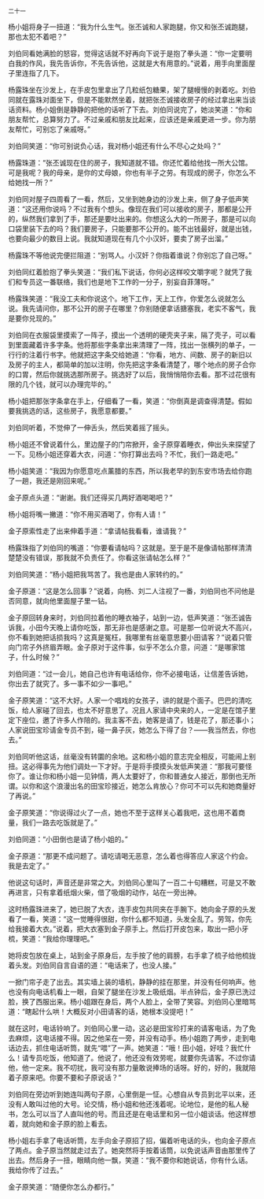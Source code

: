     二十一 

   杨小姐将身子一扭道：“我为什么生气。张丕诚和人家跑腿，你又和张丕诚跑腿，那也太犯不着吧？”

   刘伯同看她满脸的怒容，觉得这话就不好再向下说于是抱了拳头道：“你一定要明白我的作风，我先告诉你，不先告诉他，这就是大有用意的。”说着，用手向里面屋子里连指了几下。

   杨露珠坐在沙发上，在手皮包里拿出了几粒纸包糖果，架了腿幔慢的剥着吃。刘伯同就在露珠对面坐下，但是不能默然坐着，就把张丕诚接收房子的经过拿出来当谈话资料。杨小姐倒是静静的把他的话听了下去。刘伯同说完了，她淡笑道：“你和朋友帮忙，总算努力了。不过亲戚和朋友比起来，应该还是亲戚更进一步。你为朋友帮忙，可别忘了亲戚呀。”

   刘伯同笑道：“你可别说负心话，我对杨小姐还有什么不尽心之处吗？”

   杨露珠道：“张丕诚现在住的房子，我知道就不错。你还忙着给他找一所大公馆。可是我呢？我的母亲，是你的丈母娘，你也有半子之劳。有现成的房子，你怎么不给她找一所？”

   刘伯同对屋子四周看了一看，然后，又坐到她身边的沙发上来，侧了身子低声笑道：“这还用你说吗？不过我有个想头。像现在我们可以接收的房子，那都是公开的，纵然我们拿到了手，那还是要吐出来的。你想这么大的一所房子，那是可以向口袋里装下去的吗？我们要房子，只能要那不公开的。能不出钱最好，就是出钱，也要向最少的数目上说。我就知道现在有几个小汉奸，要卖了房子出溜。”

   杨露珠不等他说完便拦阻道：“别骂人。小汉奸？你指着谁说？你别忘了自己呀。”

   刘伯同红着脸抱了拳头笑道：“我们私下说话，你何必这样咬文嚼字呢？就凭了我们和专员这一番联络，我们也是地下工作的一分子，别妄自菲薄呀。”

   杨露珠笑道：“我没工夫和你说这个。地下工作，天上工作，你爱怎么说就怎么说。我先请问你，那不公开的房子在哪里？你别随便拿话搪塞我，老实不客气，我是要你兑现的。”

   刘伯同在衣服袋里摸索了一阵子，摸出一个透明的硬壳夹子来，隔了壳子，可以看到里面藏着许多字条。他将那些字条拿出来清理了一阵，找出一张横列的单子，一行行的注着行书字。他就把这字条交给她道：“你看，地方、间数、房子的新旧以及房子的主人，都简单的加以注明，你先把这字条看清楚了，哪个地点的房子合你的口胃，然后你就挑选那所房子。挑选好了以后，我悄悄陪你去看。那不过花很有限的几个钱，就可以办理完毕的。”

   杨小姐把那张字条拿在手上，仔细看了一看，笑道：“你倒真是调查得清楚。假如要我挑选的话，这些房子，我愿意都要。”

   刘伯同听着，不觉伸了一伸舌头，然后笑着摇了摇头。

   杨小姐还不曾说着什么，里边屋子的门帘掀开，金子原穿着睡衣，伸出头来探望了一下。见杨小姐还穿着大衣，问道：“你打算出去吗？不忙，我们一路走吧。”

   杨小姐笑道：“我因为你愿意吃点薰腊的东西，所以我老早的到东安市场去给你跑了一趟，我还是刚回来呢。”

   金子原点头道：“谢谢。我们还得买几两好酒喝喝吧？”

   杨小姐将嘴一撇道：“你不用买酒喝了，你有人请！”

   金子原索性走了出来伸着手道：“拿请帖我看看，谁请我？”

   杨露珠指了刘伯同的嘴道：“你要看请帖吗？这就是。至于是不是像请帖那样清清楚楚没有错误，那我就不负责任了。你看这张请帖怎么样？”

   刘伯同笑道：“杨小姐把我骂苦了。我也是由人家转约的。”

   金子原道：“这是怎么回事？”说着，向杨、刘二人注视了一番，刘伯同也不问他是否同意，就向他里面屋子里一钻。

   金子原回转身来时，刘伯同拉着他的睡衣袖子，站到一边，低声笑道：“张丕诚告诉我，小田今天晚上请你吃饭，那无非也是感谢之意。可是那一位听说大不高兴，你不看到她把话损我吗？这真是冤枉，我哪里有丝毫意思要小田请客？”说着只管向门帘子外挤眉弄眼。金子原对于这件事，似乎不怎么介意，问道：“是哪家馆子，什么时候？”

   刘伯同道：“过一会儿，她自己也许有电话给你，你不必接电话，让信差告诉她，你出去了就究了。多一事不如少一事吧。”

   金子原笑道：“这不大好。人家一个唱戏的女孩子，讲的就是个面子。巴巴的清吃饭，给人家碰了回去，也太不好意思了。况且人家请中央来的人，一定是在馆子里定下座位，邀了许多人作陪的。我主客不去，她客是请了，钱是花了，那还事小；人家说田宝珍请金专员不到，碰一鼻子灰，她怎么下得了台？——我当然去，你也去。”

   刘伯同听他这话，丝毫没有转圜的余地。这和杨小姐的意志完全相反，可能闹上别扭。这必得事先为他们调处一下才好。于是将手摸摸头发低声笑道：“那我可要怪你了。谁让你和杨小姐一见钟情，两人太要好了，你和普通女人接近，那倒也无所谓。以你和这个浪漫出名的田宝珍接近，她怎么肯放心？你可不可以先和她商量好了再说。”

   金子原笑道：“你说得过火了一点，她也不至于这样关心着我吧，这也用不着商量，我们一路去吃饭就是了。”

   刘伯同道：“小田倒也是请了杨小姐的。”

   金子原道：“那更不成问题了。请吃请喝无恶意，怎么着也得答应人家这个约会。我是去定了。”

   他说这句话时，声音还是非常之大。刘伯同心里叫了一百二十句糟糕，可是又不敢再进言，只有拿着纸烟火柴，借了吸烟的动作，站在一旁出神。

   这时杨露珠进来了，她已脱了大衣，连手皮包共同夹在手腕下。她向金子原的头发看了一看，笑道：“这一觉睡得很甜，你什么都不知道，头发全乱了。劳驾，你先给我接着大衣。”说着，把大衣塞到金子原手上。然后打开皮包来，取出一把小牙梳，笑道：“我给你理理吧。”

   她将皮包放在桌上，站到金子原身后，左手按了他的肩膀，右手拿了梳子给他梳拢着头发。刘伯同自言自语的道：“电话来了，也没人接。”

   一掀门帘子走了出去。其实墙上装的墙机，静静的挂在那里，并没有任何响声。他也没有向电话机看上一眼，自架了腿坐在沙发上吸纸烟。半点钟后，金子原已洗过脸，换了西服出来。杨小姐跟在身后，两个人脸上，全带了笑容。刘伯同心里暗骂道：“瞎起什么哄！大概反对小田请客的话，她根本没提吧！”

   就在这时，电话铃响了。刘伯同心里一动，这必是田宝珍打来的请客电话，为了免去麻烦，这电话接不得。因之他呆在一旁，并没有动手。杨小姐跑了两步，走到电话边去，抓住电话听筒，就先“喂”了一声。她笑道：“哦！田小姐，好哇？我忙什么！请专员吃饭，他知道了。他说了，他还没有效劳呢，就要你先请客。不过你请他，他一定来。我不叨扰，我可没有那力量敢说捧场的话呀。好的，好的，我就陪着子原来吧。你要不要和子原说话？”

   刘伯同在旁边听到她连叫两句子原，心里倒是一怔。心想自从专员到北平以来，还没有人敢叫过他的大号。论交情，杨小姐和他还浅着呢。论地位，是他的私人秘书，怎么可以当了人直叫他的号。而且还是在电话里和另一位小姐谈话。他这样想着，就向她和金子原的脸上看去。

   杨小姐右手拿了电话听筒，左手向金子原招了招，偏着听电话的头，也向金子原点了两点。金子原当然就走过去了。她突然将手按着话筒，以免说话声音由那里传了出去。然后身子一扭，眼睛向他一飘，笑道：“我不要你和她说话，你有什么话。我给你传了过去。”

   金子原笑道：“随便你怎么办都行。”

